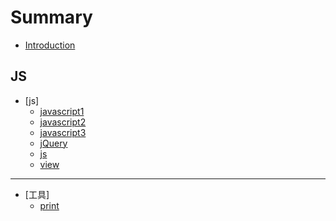 # Summary

* [Introduction](README.md)

## JS

* [js]
  * [javascript1](js/javascript.md)
  * [javascript2](js/javascript2.md)
  * [javascript3](js/javascript3.md)
  * [jQuery](js/jQuery.md)
  * [js](js/js.md)
  * [view](js/view.md)

---

- [工具]
  - [print](工具/print.md)

